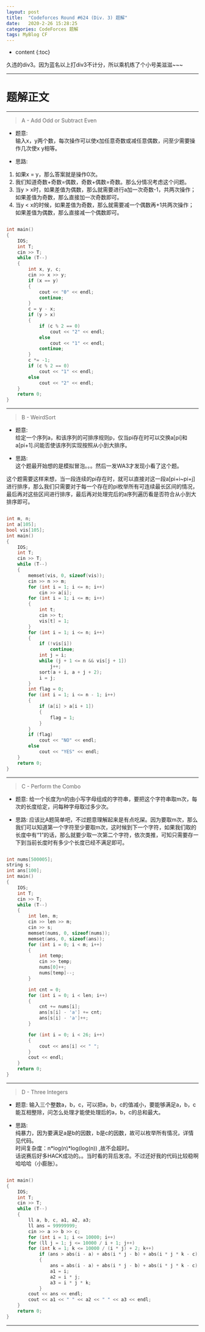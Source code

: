```yaml
---
layout: post
title:  "Codeforces Round #624 (Div. 3) 题解"
date:   2020-2-26 15:28:25
categories: CodeForces 题解
tags: MyBlog CF 
---
```


* content
{:toc}

久违的div3。因为蓝名以上打div3不计分，所以乘机练了个小号美滋滋~~~





---

# 题解正文

---

> A - Add Odd or Subtract Even

* 题意:  
输入x，y两个数，每次操作可以使x加任意奇数或减任意偶数，问至少需要操作几次使x y相等。

* 思路:
1. 如果x = y，那么答案就是操作0次。
2. 我们知道奇数+奇数=偶数，奇数+偶数=奇数。那么分情况考虑这个问题。
3. 当y > x时，如果差值为偶数，那么就需要进行a加一次奇数-1，共两次操作；如果差值为奇数，那么直接加一次奇数即可。
4. 当y < x的时候，如果差值为奇数，那么就需要减一个偶数再+1共两次操作；如果差值为偶数，那么直接减一个偶数即可。

```c++

int main()
{
    IOS;
    int T;
    cin >> T;
    while (T--)
    {
        int x, y, c;
        cin >> x >> y;
        if (x == y)
        {
            cout << "0" << endl;
            continue;
        }
        c = y - x;
        if (y > x)
        {
            if (c % 2 == 0)
                cout << "2" << endl;
            else
                cout << "1" << endl;
            continue;
        }
        c *= -1;
        if (c % 2 == 0)
            cout << "1" << endl;
        else
            cout << "2" << endl;
    }
    return 0;
}

```

---

> B - WeirdSort

* 题意:  
给定一个序列a，和该序列的可排序规则p，仅当pi存在时可以交换a[pi]和a[pi+1].问能否使该序列实现按照从小到大排序。

* 思路:  
这个题最开始想的是模拟冒泡。。。然后一发WA3才发现小看了这个题。  

这个题需要这样来想，当一段连续的pi存在时，就可以直接对这一段a[pi+i~pi+j]进行排序，那么我们只需要对于每一个存在的pi枚举所有可连续最长区间的情况，最后再对这些区间进行排序，最后再对处理完后的a序列遍历看是否符合从小到大排序即可。

```c++

int m, n;
int a[105];
bool vis[105];
int main()
{
    IOS;
    int T;
    cin >> T;
    while (T--)
    {
        memset(vis, 0, sizeof(vis));
        cin >> n >> m;
        for (int i = 1; i <= n; i++)
            cin >> a[i];
        for (int i = 1; i <= m; i++)
        {
            int t;
            cin >> t;
            vis[t] = 1;
        }
        for (int i = 1; i <= n; i++)
        {
            if (!vis[i])
                continue;
            int j = i;
            while (j + 1 <= n && vis[j + 1])
                j++;
            sort(a + i, a + j + 2);
            i = j;
        }
        int flag = 0;
        for (int i = 1; i <= n - 1; i++)
        {
            if (a[i] > a[i + 1])
            {
                flag = 1;
            }
        }
        if (flag)
            cout << "NO" << endl;
        else
            cout << "YES" << endl;
    }
    return 0;
}

```

---

> C - Perform the Combo

* 题意:
给一个长度为n的由小写字母组成的字符串，要把这个字符串取m次，每次的长度给定，问每种字母取过多少次。

* 思路:
应该比A题简单吧，不过题意理解起来是有点吃屎。因为要取m次，那么我们可以知道第一个字符至少要取m次，这时候到下一个字符，如果我们取的长度中有“1”的话，那么就要少取一次第二个字符，依次类推，可知只需要存一下到当前长度时有多少个长度已经不满足即可。

```c++

int nums[500005];
string s;
int ans[100];
int main()
{   
    IOS;
    int T;
    cin >> T;
    while (T--)
    {
        int len, m;
        cin >> len >> m;
        cin >> s;
        memset(nums, 0, sizeof(nums));
        memset(ans, 0, sizeof(ans));
        for (int i = 0; i < m; i++)
        {
            int temp;
            cin >> temp;
            nums[0]++;
            nums[temp]--;
        }

        int cnt = 0;
        for (int i = 0; i < len; i++)
        {
            cnt += nums[i];
            ans[s[i] - 'a'] += cnt;
            ans[s[i] - 'a']++;
        }

        for (int i = 0; i < 26; i++)
        {
            cout << ans[i] << " ";
        }
        cout << endl;
    }
    return 0;
}


```

---

> D - Three Integers

* 题意:
输入三个整数a，b，c，可以把a，b，c的值减小，要能够满足a，b，c能互相整除，问怎么处理才能使处理后的a，b，c的总和最大。

* 思路:  
纯暴力，因为要满足a是b的因数，b是c的因数，故可以枚举所有情况，详情见代码。  
时间复杂度：n*log(n)*log(log(n)) ,故不会超时。  
话说赛后好多HACK成功的。。当时看的背后发凉。不过还好我的代码比较稳啊哈哈哈（小膨胀）。

```c++

int main()
{
    IOS;
    int T;
    cin >> T;
    while (T--)
    {
        ll a, b, c, a1, a2, a3;
        ll ans = 99999999;
        cin >> a >> b >> c;
        for (int i = 1; i <= 10000; i++)
        for (ll j = 1; j <= 10000 / i + 1; j++)
        for (int k = 1; k <= 10000 / (i * j) + 2; k++)
            if (ans > abs(i - a) + abs(i * j - b) + abs(i * j * k - c))
            {
                ans = abs(i - a) + abs(i * j - b) + abs(i * j * k - c);
                a1 = i;
                a2 = i * j;
                a3 = i * j * k;
            }
        cout << ans << endl;
        cout << a1 << " " << a2 << " " << a3 << endl;
    }
    return 0;
}

```

---

